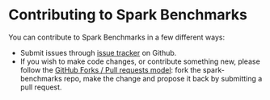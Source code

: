 # Contributing to Spark Benchmarks

You can contribute to Spark Benchmarks in a few different ways:

* Submit issues through [issue tracker](https://github.com/BBVA/spark-benchmarks/issues) on Github.
* If you wish to make code changes, or contribute something new, please follow the 
[GitHub Forks / Pull requests model](https://help.github.com/articles/fork-a-repo/): 
fork the spark-benchmarks repo, make the change and propose it back by submitting a pull request.